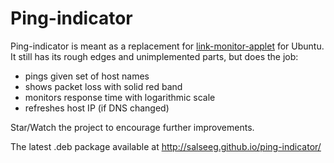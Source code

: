 # Ping-indicator

Ping-indicator is meant as a replacement for [link-monitor-applet](http://www.nongnu.org/link-monitor/) for Ubuntu.
It still has its rough edges and unimplemented parts, but does the job:

 -   pings given set of host names
 -   shows packet loss with solid red band
 -   monitors response time with logarithmic scale
 -   refreshes host IP (if DNS changed)

Star/Watch the project to encourage further improvements.

The latest .deb package available at http://salseeg.github.io/ping-indicator/
